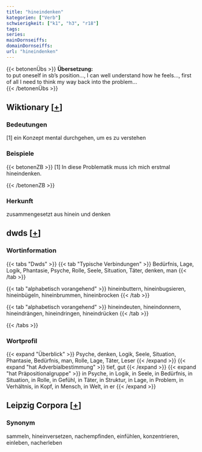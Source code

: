 ```yaml
---
title: "hineindenken"
kategorien: ["Verb"]
schwierigkeit: ["k1", "h3", "r18"]
tags:
series:
mainDornseiffs:
domainDornseiffs:
url: "hineindenken"
---
```


{{< betonenÜbs >}}
**Übersetzung:**  
to put oneself in sb’s position..., I can well understand how he feels..., first of all I need to think my way back into the problem...  
{{< /betonenÜbs >}}

## Wiktionary [[+](https://de.wiktionary.org/wiki/hineindenken)]

### Bedeutungen
[1] ein Konzept mental durchgehen, um es zu verstehen  

### Beispiele
{{< betonenZB >}}
[1] In diese Problematik muss ich mich erstmal hineindenken.  

{{< /betonenZB >}}
### Herkunft
zusammengesetzt aus hinein und denken  



## dwds [[+](https://www.dwds.de/wb/hineindenken)]

### Wortinformation
{{< tabs "Dwds" >}}
{{< tab "Typische Verbindungen" >}}
Bedürfnis, Lage, Logik, Phantasie, Psyche, Rolle, Seele, Situation, Täter, denken, man
{{< /tab >}}

{{< tab "alphabetisch vorangehend" >}}
hineinbuttern, hineinbugsieren, hineinbügeln, hineinbrummen, hineinbrocken
{{< /tab >}}

{{< tab "alphabetisch vorangehend" >}}
hineindeuten, hineindonnern, hineindrängen, hineindringen, hineindrücken
{{< /tab >}}

{{< /tabs >}}

### Wortprofil
{{< expand "Überblick" >}} Psyche, denken, Logik, Seele, Situation, Phantasie, Bedürfnis, man, Rolle, Lage, Täter, Leser {{< /expand >}}
{{< expand "hat Adverbialbestimmung" >}} tief, gut {{< /expand >}}
{{< expand "hat Präpositionalgruppe" >}} in Psyche, in Logik, in Seele, in Bedürfnis, in Situation, in Rolle, in Gefühl, in Täter, in Struktur, in Lage, in Problem, in Verhältnis, in Kopf, in Mensch, in Welt, in er {{< /expand >}}

## Leipzig Corpora [[+](https://corpora.uni-leipzig.de/en/res?word=hineindenken&corpusId=deu_newscrawl-public_2018)]


### Synonym
sammeln, hineinversetzen, nachempfinden, einfühlen, konzentrieren, einleben, nacherleben

